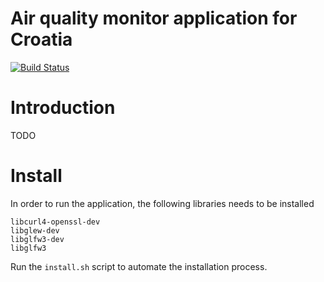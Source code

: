 # Air quality monitor application for Croatia
[![Build Status](https://travis-ci.com/zpervan/AirQualityApp.svg?branch=master)](https://travis-ci.com/zpervan/AirQualityApp)

# Introduction

TODO

# Install

In order to run the application, the following libraries needs to be installed
```
libcurl4-openssl-dev 
libglew-dev
libglfw3-dev
libglfw3
```

Run the `install.sh` script to automate the installation process. 